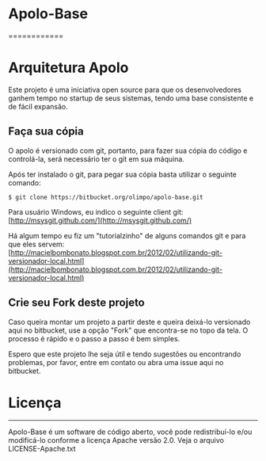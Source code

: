 # Apolo-Base
============

# Arquitetura Apolo

Este projeto é uma iniciativa open source para que os desenvolvedores ganhem tempo no startup de seus sistemas, tendo uma base consistente e de fácil expansão.

## Faça sua cópia

O apolo é versionado com git, portanto, para fazer sua cópia do código e controlá-la, será necessário ter o git em sua máquina.

Após ter instalado o git, para pegar sua cópia basta utilizar o seguinte comando:

```
$ git clone https://bitbucket.org/olimpo/apolo-base.git
```

Para usuário Windows, eu indico o seguinte client git: [http://msysgit.github.com/](http://msysgit.github.com/)

Há algum tempo eu fiz um "tutorialzinho" de alguns comandos git e para que eles servem: [http://macielbombonato.blogspot.com.br/2012/02/utilizando-git-versionador-local.html](http://macielbombonato.blogspot.com.br/2012/02/utilizando-git-versionador-local.html)

## Crie seu Fork deste projeto

Caso queira montar um projeto a partir deste e queira deixá-lo versionado aqui no bitbucket, use a opção "Fork" que encontra-se no topo da tela. O processo é rápido e o passo a passo é bem simples.

Espero que este projeto lhe seja útil e tendo sugestões ou encontrando problemas, por favor, entre em contato ou abra uma issue aqui no bitbucket.

# Licença
---------

Apolo-Base é um software de código aberto, você pode redistribuí-lo e/ou
modificá-lo conforme a licença Apache versão 2.0. Veja o arquivo LICENSE-Apache.txt

